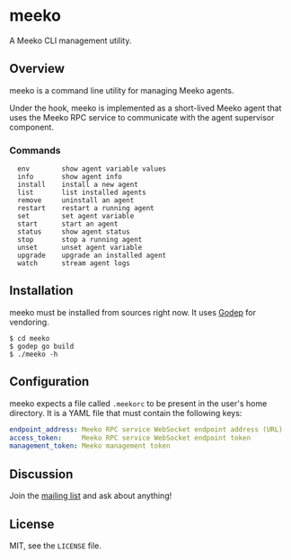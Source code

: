 # meeko #

A Meeko CLI management utility.

## Overview ##

meeko is a command line utility for managing Meeko agents.

Under the hook, meeko is implemented as a short-lived Meeko agent that uses
the Meeko RPC service to communicate with the agent supervisor component.

### Commands ###

```
  env        show agent variable values
  info       show agent info
  install    install a new agent
  list       list installed agents
  remove     uninstall an agent
  restart    restart a running agent
  set        set agent variable
  start      start an agent
  status     show agent status
  stop       stop a running agent
  unset      unset agent variable
  upgrade    upgrade an installed agent
  watch      stream agent logs
```

## Installation ##

meeko must be installed from sources right now. It uses [Godep](https://github.com/tools/godep) for vendoring.

```
$ cd meeko
$ godep go build
$ ./meeko -h
```

## Configuration ##

meeko expects a file called `.meekorc` to be present in the user's home directory.
It is a YAML file that must contain the following keys:

```yaml
endpoint_address: Meeko RPC service WebSocket endpoint address (URL)
access_token:     Meeko RPC service WebSocket endpoint token
management_token: Meeko management token
```

## Discussion ##

Join the [mailing list](https://groups.google.com/forum/#!forum/meeko-users) and ask about anything!

## License ##

MIT, see the `LICENSE` file.
